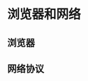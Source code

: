 <!--
 * @Author: Ada J
 * @Date: 2021-09-27 09:52:20
 * @LastEditTime: 2022-08-26 10:30:51
 * @Description: 
-->
# 浏览器和网络

## 浏览器

## 网络协议